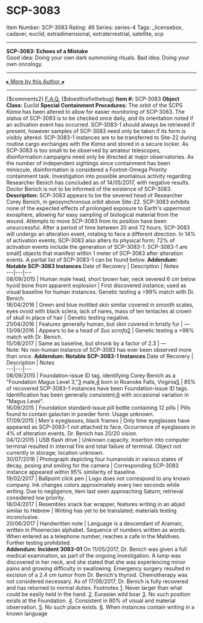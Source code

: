 # SCP-3083
Item Number: SCP-3083
Rating: 46
Series: series-4
Tags: _licensebox, cadaver, euclid, extradimensional, extraterrestrial, satellite, scp

---

**SCP-3083: Echoes of a Mistake**  
Good idea: Doing your own dark summoning rituals. Bad idea: Doing your own oncology.
* * *
[▸ More by this Author ◂](http://scp-wiki.wikidot.com/personnel-file-t-lees)
* * *
{$comments2}
[F.A.Q.](https://scp-wiki.wikidot.com/component:info-ayers)
{$doesthisfixthebug}
**Item #:** SCP-3083
**Object Class:** Euclid
**Special Containment Procedures:** The orbit of the SCPS _Kama_ has been altered to allow for easier monitoring of SCP-3083. The status of SCP-3083 is to be checked once daily, and its orientation noted if an activation event has occurred. SCP-3083-1 should always be retrieved if present, however samples of SCP-3083 need only be taken if its form is visibly altered. SCP-3083-1 instances are to be transferred to Site-22 during routine cargo exchanges with the _Kama_ and stored in a secure locker.
As SCP-3083 is too small to be observed by amateur telescopes, disinformation campaigns need only be directed at major observatories. As the number of independent sightings since containment has been miniscule, disinformation is considered a Foxtrot-Omega Priority containment task.
Investigation into possible anomalous activity regarding Researcher Benich has concluded as of 14/05/2017, with negative results. Doctor Benich is not to be informed of the existence of SCP-3083.
**Description:** SCP-3083 appears to be the severed head of Researcher Corey Benich, in geosynchronous orbit above Site-22. SCP-3083 exhibits none of the expected effects of prolonged exposure to Earth's uppermost exosphere, allowing for easy sampling of biological material from the wound. Attempts to move SCP-3083 from its position have been unsuccessful.
After a period of time between 20 and 72 hours, SCP-3083 will undergo an alteration event, rotating to face a different direction. In 14% of activation events, SCP-3083 also alters its physical form; 72% of activation events include the generation of SCP-3083-1.
SCP-3083-1 are small[1](javascript:;) objects that manifest within 1 meter of SCP-3083 after alteration events. A partial list of SCP-3083-1 can be found below.
**Addendum: Notable SCP-3083 Instances**
Date of Recovery | Description | Notes  
---|---|---  
08/09/2015 | Human male head, short brown hair, neck severed 6 cm below hyoid bone from apparent explosion | First discovered instance; used as visual baseline for human instances. Genetic testing a >99% match with Dr. Benich.  
18/04/2016 | Green and blue mottled skin similar covered in smooth scales, eyes ovoid with black sclera, lack of nares, mass of ten tentacles at crown of skull in place of hair | Genetic testing negative.  
21/04/2016 | Features generally human, but skin covered in bristly fur | —  
13/09/2016 | Appears to be a head of _Sus scrofa_[2](javascript:;) | Genetic testing a >98% match with Dr. Benich.  
15/08/2017 | Same as baseline, but shrunk by a factor of 2.3 | —  
Note: No non-human instance of SCP-3083 has ever been observed more than once.
**Addendum: Notable SCP-3083-1 Instances**
Date of Recovery | Description | Notes  
---|---|---  
08/09/2015 | Foundation-issue ID tag, identifying Corey Benich as a "Foundation Magus Level 3,"[3](javascript:;) male,[4](javascript:;) born in Roanoke Falls, Virginia[5](javascript:;) | 85% of recovered SCP-3083-1 instances have been Foundation-issue ID tags. Identification has been generally consistent,[6](javascript:;) with occasional variation in "Magus Level".  
16/09/2015 | Foundation standard-issue pill bottle containing 12 pills | Pills found to contain galactan in powder form. Usage unknown.  
17/09/2015 | Men's eyeglasses, black frames | Only time eyeglasses have appeared as SCP-3083-1 not attached to face. Occurrence of eyeglasses in 4% of alteration events. Dr. Benich has 20/20 vision.  
04/12/2015 | USB flash drive | Unknown capacity. Insertion into computer terminal resulted in internal fire and total failure of terminal. Object not currently in storage; location unknown.  
30/07/2016 | Photograph depicting four humanoids in various states of decay, posing and smiling for the camera | Corresponding SCP-3083 instance appeared within 95% similarity of baseline.  
19/02/2017 | Ballpoint click pen | Logo does not correspond to any known company. Ink changes colors approximately every two seconds while writing. Due to negligence, item last seen approaching Saturn; retrieval considered low priority.  
18/04/2017 | Resembles snack bar wrapper, features writing in an abjad similar to Hebrew | Writing has yet to be translated; materials testing inconclusive.  
20/06/2017 | Handwritten note | Language is a descendant of Aramaic, written in Phoenecian alphabet. Sequence of numbers written as words. When entered as a telephone number, reaches a cafe in the Maldives. Further testing prohibited.  
**Addendum: Incident 3083-01**
On 11/05/2017, Dr. Benich was given a full medical examination, as part of the ongoing investigation. A lump was discovered in her neck, and she stated that she was experiencing minor pains and growing difficulty in swallowing. Emergency surgery resulted in excision of a 2.4 cm tumor from Dr. Benich's thyroid. Chemotherapy was not considered necessary. As of 17/06/2017, Dr. Benich is fully recovered and has returned to normal duties.
Footnotes
[1](javascript:;). Never larger than what could be easily held in the hand.
[2](javascript:;). Eurasian wild boar
[3](javascript:;). No such position exists at the Foundation.
[4](javascript:;). Consistent in 80% of visual and material observation.
[5](javascript:;). No such place exists.
[6](javascript:;). When instances contain writing in a known language